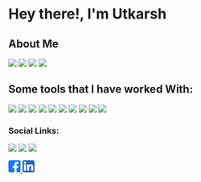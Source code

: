 
 <h1>Hey there!, I'm Utkarsh</h1>
 <h2> About Me</h2>
 <p>
 <img src="https://img.shields.io/badge/Age-20-blue?style=for-the-badge&logo=appveyor">
 <img src="https://img.shields.io/badge/Lives%20in-Karnataka%2C%20India-green?style=for-the-badge&logo=appveyor">
 <img src="https://img.shields.io/badge/Studying%20at-National%20Institute%20Of%20Technology%2C%20Karnataka-blue?style=for-the-badge&logo=appveyor">
 <img src="https://img.shields.io/badge/Branch-Electronics%20and%20Communication%20Engineering-red?style=for-the-badge&logo=appveyor">
 <ul>
  
  </ul>
</p>
<h2>Some tools that I have worked With:</h2>
<p>
<img width ="36px" src="https://img.icons8.com/color/48/000000/amazon-web-services.png"/>
<img width ="36px" src="https://img.icons8.com/color/48/000000/c-plus-plus-logo.png"/>
<img width ="36px" src="https://img.icons8.com/color/48/000000/javascript--v2.png"/>
<img width ="36px" src="https://img.icons8.com/color/40/000000/css-filetype.png"/>
<img width ="36px" src="https://img.icons8.com/color/50/000000/linux--v2.png"/>
<img width ="36px" src="https://img.icons8.com/color/50/000000/c-sharp-logo.png"/>
<img width ="36px" src="https://img.icons8.com/color/48/000000/html-5--v1.png"/>
<img width ="36px" src="https://img.icons8.com/fluent/48/000000/visual-basic.png"/>
<img width ="36px" src="https://img.icons8.com/color/48/000000/c-programming.png"/>
<img width ="36px" src="https://img.icons8.com/color/48/000000/visual-studio-2019.png"/>
 </p>
 <h3>Social Links:</h3>

<a href="https://www.reddit.com/user/Utkar5hM"> <img src="https://img.shields.io/reddit/user-karma/combined/Utkar5hM?style=social?style=for-the-badge&logo=appveyor" ></a>
 <a href="https://www.youtube.com/channel/UCTA5vSw4kZs04TqCw6nDAMg"> <img src="https://img.shields.io/youtube/channel/views/UCTA5vSw4kZs04TqCw6nDAMg?style=social?style=for-the-badge&logo=appveyor"></a>
 <a href="https://twitter.com/Utkar5hm"><img src="https://img.shields.io/twitter/follow/Utkar5hm?style=social?style=for-the-badge&logo=appveyor"></a>
 
 <a href="https://www.facebook.com/utkar5hM/"> <img width ="24px" src="https://github.com/Utkar5hM/Utkar5hM/raw/main/facebook.png" ></a><a href="https://www.linkedin.com/in/utkarsh-m-54256b132/"> <img width ="24px" src="https://github.com/Utkar5hM/Utkar5hM/raw/main/linkedin.png" ></a>
 
 
